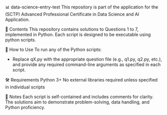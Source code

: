 📊 data-science-entry-test
This repository is part of the application for the (SCTP) Advanced Professional Certificate in Data Science and AI Application.

📁 Contents
This repository contains solutions to Questions 1 to 7, implemented in Python. Each script is designed to be executable using python scripts. 

🧪 How to Use
To run any of the Python scripts:
- Replace qX.py with the appropriate question file (e.g., q1.py, q2.py, etc.), and provide any required command-line arguments as specified in each script.

🛠 Requirements
Python 3+
No external libraries required unless specified in individual scripts

📌 Notes
Each script is self-contained and includes comments for clarity.
The solutions aim to demonstrate problem-solving, data handling, and Python proficiency.
